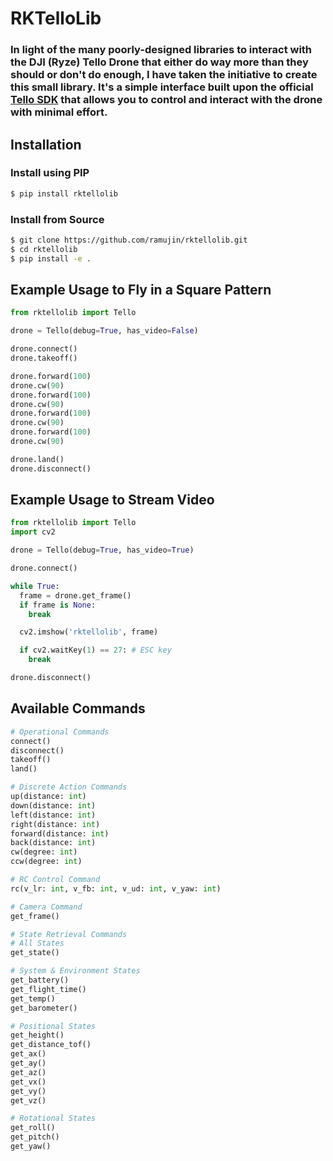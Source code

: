 # RKTelloLib

### In light of the many poorly-designed libraries to interact with the DJI (Ryze) Tello Drone that either do way more than they should or don't do enough, I have taken the initiative to create this small library. It's a simple interface built upon the official [Tello SDK](https://dl-cdn.ryzerobotics.com/downloads/tello/20180910/Tello%20SDK%20Documentation%20EN_1.3.pdf) that allows you to control and interact with the drone with minimal effort.


## Installation

### Install using PIP

```bash
$ pip install rktellolib
```

### Install from Source

```bash
$ git clone https://github.com/ramujin/rktellolib.git
$ cd rktellolib
$ pip install -e .
```

## Example Usage to Fly in a Square Pattern

```python
from rktellolib import Tello

drone = Tello(debug=True, has_video=False)

drone.connect()
drone.takeoff()

drone.forward(100)
drone.cw(90)
drone.forward(100)
drone.cw(90)
drone.forward(100)
drone.cw(90)
drone.forward(100)
drone.cw(90)

drone.land()
drone.disconnect()
```

## Example Usage to Stream Video

```python
from rktellolib import Tello
import cv2

drone = Tello(debug=True, has_video=True)

drone.connect()

while True:
  frame = drone.get_frame()
  if frame is None:
    break

  cv2.imshow('rktellolib', frame)

  if cv2.waitKey(1) == 27: # ESC key
    break

drone.disconnect()
```

## Available Commands

```python
# Operational Commands
connect()
disconnect()
takeoff()
land()

# Discrete Action Commands
up(distance: int)
down(distance: int)
left(distance: int)
right(distance: int)
forward(distance: int)
back(distance: int)
cw(degree: int)
ccw(degree: int)

# RC Control Command
rc(v_lr: int, v_fb: int, v_ud: int, v_yaw: int)

# Camera Command
get_frame()

# State Retrieval Commands
# All States
get_state()

# System & Environment States
get_battery()
get_flight_time()
get_temp()
get_barometer()

# Positional States
get_height()
get_distance_tof()
get_ax()
get_ay()
get_az()
get_vx()
get_vy()
get_vz()

# Rotational States
get_roll()
get_pitch()
get_yaw()
